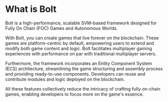 # What is Bolt

Bolt is a high-performance, scalable SVM-based framework designed for Fully On Chain (FOC) Games and Autonomous Worlds.

With Bolt, you can create games that live forever on the blockchain. These games are platform-centric by default, empowering users to extend and modify both game content and logic. Bolt facilitates multiplayer gaming experiences with performance on par with traditional multiplayer servers.

Furthermore, the framework incorporates an Entity Component System (ECS) architecture, streamlining the game structuring and assembly process and providing ready-to-use components. Developers can reuse and contribute modules and logic deployed on the blockchain.

All these features collectively reduce the intricacy of crafting fully on-chain games, enabling developers to focus more on the game's essence.